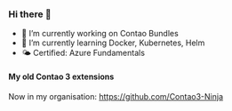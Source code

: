 ### Hi there 👋

- 🔭 I’m currently working on Contao Bundles
- 🌱 I’m currently learning Docker, Kubernetes, Helm
- 🌤 Certified: Azure Fundamentals

#### My old Contao 3 extensions
Now in my organisation: https://github.com/Contao3-Ninja
